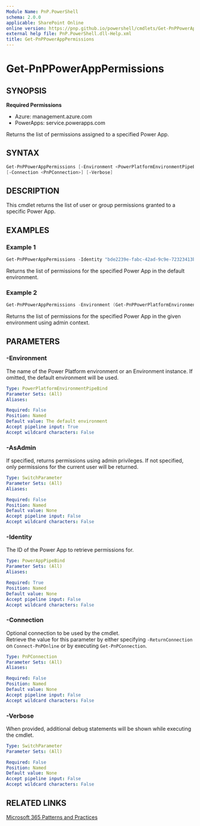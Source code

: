 ```yaml
---
Module Name: PnP.PowerShell
schema: 2.0.0
applicable: SharePoint Online
online version: https://pnp.github.io/powershell/cmdlets/Get-PnPPowerAppPermissions.html
external help file: PnP.PowerShell.dll-Help.xml
title: Get-PnPPowerAppPermissions
---
```


# Get-PnPPowerAppPermissions

## SYNOPSIS

**Required Permissions**

* Azure: management.azure.com  
* PowerApps: service.powerapps.com

Returns the list of permissions assigned to a specified Power App.

## SYNTAX

```powershell
Get-PnPPowerAppPermissions [-Environment <PowerPlatformEnvironmentPipeBind>] [-AsAdmin] -Identity <PowerAppPipeBind> 
[-Connection <PnPConnection>] [-Verbose]
```

## DESCRIPTION

This cmdlet returns the list of user or group permissions granted to a specific Power App.

## EXAMPLES

### Example 1

```powershell
Get-PnPPowerAppPermissions -Identity "bde2239e-fabc-42ad-9c9e-72323413b1b0"
```

Returns the list of permissions for the specified Power App in the default environment.

### Example 2

```powershell
Get-PnPPowerAppPermissions -Environment (Get-PnPPowerPlatformEnvironment -Identity "myenvironment") -Identity "bde2239e-fabc-42ad-9c9e-72323413b1b0" -AsAdmin
```

Returns the list of permissions for the specified Power App in the given environment using admin context.

## PARAMETERS

### -Environment

The name of the Power Platform environment or an Environment instance. If omitted, the default environment will be used.

```yaml
Type: PowerPlatformEnvironmentPipeBind
Parameter Sets: (All)
Aliases:

Required: False
Position: Named
Default value: The default environment
Accept pipeline input: True
Accept wildcard characters: False
```

### -AsAdmin

If specified, returns permissions using admin privileges. If not specified, only permissions for the current user will be returned.

```yaml
Type: SwitchParameter
Parameter Sets: (All)
Aliases:

Required: False
Position: Named
Default value: None
Accept pipeline input: False
Accept wildcard characters: False
```

### -Identity

The ID of the Power App to retrieve permissions for.

```yaml
Type: PowerAppPipeBind
Parameter Sets: (All)
Aliases:

Required: True
Position: Named
Default value: None
Accept pipeline input: False
Accept wildcard characters: False
```

### -Connection

Optional connection to be used by the cmdlet.  
Retrieve the value for this parameter by either specifying `-ReturnConnection` on `Connect-PnPOnline` or by executing `Get-PnPConnection`.

```yaml
Type: PnPConnection
Parameter Sets: (All)
Aliases:

Required: False
Position: Named
Default value: None
Accept pipeline input: False
Accept wildcard characters: False
```

### -Verbose

When provided, additional debug statements will be shown while executing the cmdlet.

```yaml
Type: SwitchParameter
Parameter Sets: (All)

Required: False
Position: Named
Default value: None
Accept pipeline input: False
Accept wildcard characters: False
```

## RELATED LINKS

[Microsoft 365 Patterns and Practices](https://aka.ms/m365pnp)
